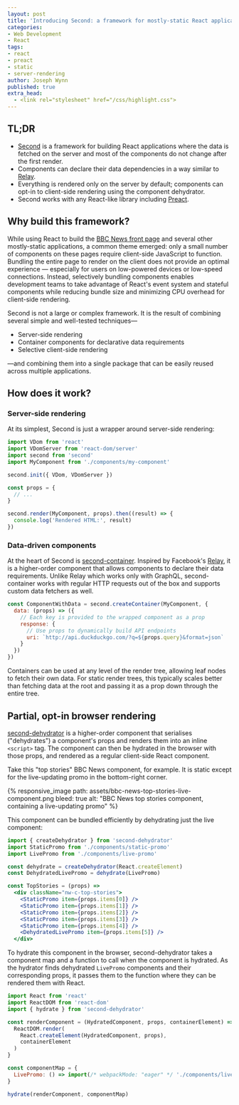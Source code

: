 ```yaml
---
layout: post
title: 'Introducing Second: a framework for mostly-static React applications'
categories:
- Web Development
- React
tags:
- react
- preact
- static
- server-rendering
author: Joseph Wynn
published: true
extra_head:
  - <link rel="stylesheet" href="/css/highlight.css">
---
```


## TL;DR

- [Second](https://github.com/wildlyinaccurate/second) is a framework for building React applications where the data is fetched on the server and most of the components do not change after the first render.
- Components can declare their data dependencies in a way similar to [Relay](https://facebook.github.io/relay/).
- Everything is rendered only on the server by default; components can opt-in to client-side rendering using the component dehydrator.
- Second works with any React-like library including [Preact](https://preactjs.com/).

## Why build this framework?

While using React to build the [BBC News front page](/introducing-a-faster-bbc-news-front-page/) and several other mostly-static applications, a common theme emerged: only a small number of components on these pages require client-side JavaScript to function. Bundling the entire page to render on the client does not provide an optimal experience — especially for users on low-powered devices or low-speed connections. Instead, selectively bundling components enables development teams to take advantage of React's event system and stateful components while reducing bundle size and minimizing CPU overhead for client-side rendering.

Second is not a large or complex framework. It is the result of combining several simple and well-tested techniques—

- Server-side rendering
- Container components for declarative data requirements
- Selective client-side rendering

—and combining them into a single package that can be easily reused across multiple applications.<!--more-->

## How does it work?

### Server-side rendering

At its simplest, Second is just a wrapper around server-side rendering:

```js
import VDom from 'react'
import VDomServer from 'react-dom/server'
import second from 'second'
import MyComponent from './components/my-component'

second.init({ VDom, VDomServer })

const props = {
  // ...
}

second.render(MyComponent, props).then((result) => {
  console.log('Rendered HTML:', result)
})
```

### Data-driven components

At the heart of Second is [second-container](https://github.com/wildlyinaccurate/second/tree/master/packages/second-container). Inspired by Facebook's [Relay](https://facebook.github.io/relay/), it is a higher-order component that allows components to declare their data requirements. Unlike Relay which works only with GraphQL, second-container works with regular HTTP requests out of the box and supports custom data fetchers as well.

```js
const ComponentWithData = second.createContainer(MyComponent, {
  data: (props) => ({
    // Each key is provided to the wrapped component as a prop
    response: {
      // Use props to dynamically build API endpoints
      uri: `http://api.duckduckgo.com/?q=${props.query}&format=json`
    }
  })
})
```

Containers can be used at any level of the render tree, allowing leaf nodes to fetch their own data. For static render trees, this typically scales better than fetching data at the root and passing it as a prop down through the entire tree.

## Partial, opt-in browser rendering

[second-dehydrator](https://github.com/wildlyinaccurate/second/tree/master/packages/second-dehydrator) is a higher-order component that serialises ("dehydrates") a component's props and renders them into an inline `<script>` tag. The component can then be hydrated in the browser with those props, and rendered as a regular client-side React component.

Take this "top stories" BBC News component, for example. It is static except for the live-updating promo in the bottom-right corner.

{% responsive_image path: assets/bbc-news-top-stories-live-component.png bleed: true alt: "BBC News top stories component, containing a live-updating promo" %}

This component can be bundled efficiently by dehydrating just the live component:

```jsx
import { createDehydrator } from 'second-dehydrator'
import StaticPromo from './components/static-promo'
import LivePromo from './components/live-promo'

const dehydrate = createDehydrator(React.createElement)
const DehydratedLivePromo = dehydrate(LivePromo)

const TopStories = (props) =>
  <div className="nw-c-top-stories">
    <StaticPromo item={props.items[0]} />
    <StaticPromo item={props.items[1]} />
    <StaticPromo item={props.items[2]} />
    <StaticPromo item={props.items[3]} />
    <StaticPromo item={props.items[4]} />
    <DehydratedLivePromo item={props.items[5]} />
  </div>
```

To hydrate this component in the browser, second-dehydrator takes a component map and a function to call when the component is hydrated. As the hydrator finds dehydrated `LivePromo` components and their corresponding props, it passes them to the function where they can be rendered them with React.

```js
import React from 'react'
import ReactDOM from 'react-dom'
import { hydrate } from 'second-dehydrator'

const renderComponent = (HydratedComponent, props, containerElement) => {
  ReactDOM.render(
    React.createElement(HydratedComponent, props),
    containerElement
  )
}

const componentMap = {
  LivePromo: () => import(/* webpackMode: "eager" */ './components/live-promo')
}

hydrate(renderComponent, componentMap)
```
